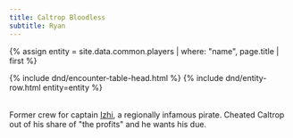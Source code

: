 ```yaml
---
title: Caltrop Bloodless
subtitle: Ryan
---
```


{% assign entity = site.data.common.players | where: "name", page.title | first %}

<table>
  {% include dnd/encounter-table-head.html %}
  {% include dnd/entity-row.html entity=entity %}
</table>

Former crew for captain [Izhi](../npcs/Izhi.md), a regionally infamous pirate.  Cheated Caltrop out of his share of "the profits" and he wants his due.

